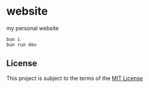# website

my personal website

```
bun i
bun run dev
```

## License

This project is subject to the terms of the [MIT License](./LICENSE)

